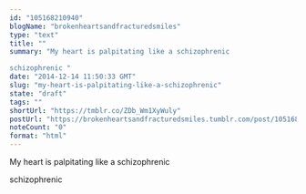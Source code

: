 ```yaml
---
id: "105168210940"
blogName: "brokenheartsandfracturedsmiles"
type: "text"
title: ""
summary: "My heart is palpitating like a schizophrenic

schizophrenic "
date: "2014-12-14 11:50:33 GMT"
slug: "my-heart-is-palpitating-like-a-schizophrenic"
state: "draft"
tags: ""
shortUrl: "https://tmblr.co/ZDb_Wm1XyWuly"
postUrl: "https://brokenheartsandfracturedsmiles.tumblr.com/post/105168210940/my-heart-is-palpitating-like-a-schizophrenic"
noteCount: "0"
format: "html"
---
```


My heart is palpitating like a schizophrenic

schizophrenic